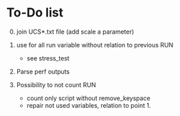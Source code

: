 # To-Do list

0. join UCS*.txt file (add scale a parameter)

1. use for all run variable without relation to previous RUN
   - see stress_test

2. Parse perf outputs

3. Possibility to not count RUN
   - count only script without remove_keyspace
   - repair not used variables, relation to point 1.
